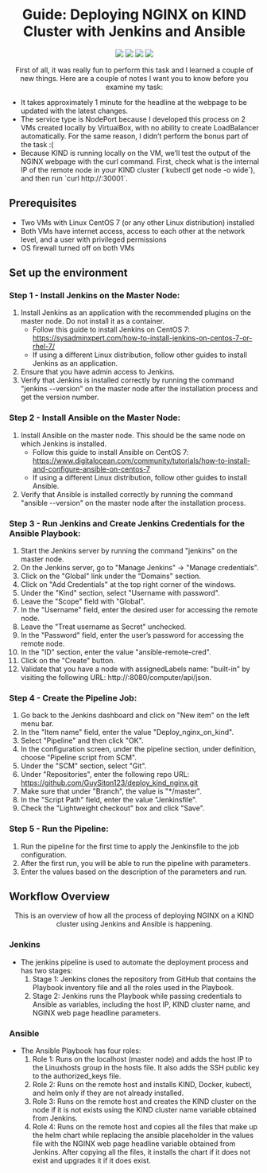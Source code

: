 <h1 align="center">Guide: Deploying NGINX on KIND Cluster with Jenkins and Ansible</h1>

<p align="center">
  <img src="https://img.shields.io/badge/NGINX-v1.22.1-green">
  <img src="https://img.shields.io/badge/Jenkins-v2.387.1-red">
  <img src="https://img.shields.io/badge/Ansible-v2.9.27-blue">
  <img src="https://img.shields.io/badge/CentOS-7-lightgrey">
</p>

<p align="center">First of all, it was really fun to perform this task and I learned a couple of new things. Here are a couple of notes I want you to know before you examine my task:</p>

<ul>
  <li>It takes approximately 1 minute for the headline at the webpage to be updated with the latest changes.</li>
  <li>The service type is NodePort because I developed this process on 2 VMs created locally by VirtualBox, with no ability to create LoadBalancer automatically. For the same reason, I didn’t perform the bonus part of the task :(</li>
  <li>Because KIND is running locally on the VM, we’ll test the output of the NGINX webpage with the curl command. First, check what is the internal IP of the remote node in your KIND cluster (`kubectl get node -o wide`), and then run `curl http://<node ip>:30001`.</li>
</ul>

## Prerequisites

- Two VMs with Linux CentOS 7 (or any other Linux distribution) installed
- Both VMs have internet access, access to each other at the network level, and a user with privileged permissions
- OS firewall turned off on both VMs

## Set up the environment
### Step 1 - Install Jenkins on the Master Node:
1. Install Jenkins as an application with the recommended plugins on the master node. Do not install it as a container.
	- Follow this guide to install Jenkins on CentOS 7: https://sysadminxpert.com/how-to-install-jenkins-on-centos-7-or-rhel-7/
	- If using a different Linux distribution, follow other guides to install Jenkins as an application.
2. Ensure that you have admin access to Jenkins.
3. Verify that Jenkins is installed correctly by running the command "jenkins --version" on the master node after the installation process and get the version number.
### Step 2 - Install Ansible on the Master Node:
1. Install Ansible on the master node. This should be the same node on which Jenkins is installed.
	- Follow this guide to install Ansible on CentOS 7: https://www.digitalocean.com/community/tutorials/how-to-install-and-configure-ansible-on-centos-7
	- If using a different Linux distribution, follow other guides to install Ansible.
3. Verify that Ansible is installed correctly by running the command "ansible --version" on the master node after the installation process.
### Step 3 - Run Jenkins and Create Jenkins Credentials for the Ansible Playbook:
1. Start the Jenkins server by running the command "jenkins" on the master node.
2. On the Jenkins server, go to "Manage Jenkins" -> "Manage credentials".
3. Click on the "Global" link under the "Domains" section.
4. Click on "Add Credentials" at the top right corner of the windows.
5. Under the "Kind" section, select "Username with password".
6. Leave the "Scope" field with "Global".
7. In the "Username" field, enter the desired user for accessing the remote node.
8. Leave the "Treat username as Secret" unchecked.
9. In the "Password" field, enter the user’s password for accessing the remote node.
10. In the "ID" section, enter the value "ansible-remote-cred".
11. Click on the "Create" button.
12. Validate that you have a node with assignedLabels name: "built-in" by visiting the following URL: http://<master node ip>:8080/computer/api/json.
### Step 4 - Create the Pipeline Job:
1. Go back to the Jenkins dashboard and click on "New item" on the left menu bar.
2. In the "Item name" field, enter the value "Deploy_nginx_on_kind".
3. Select "Pipeline" and then click "OK".
4. In the configuration screen, under the pipeline section, under definition, choose "Pipeline script from SCM".
5. Under the "SCM" section, select "Git".
6. Under "Repositories", enter the following repo URL: https://github.com/GuySiton123/deploy_kind_nginx.git
7. Make sure that under "Branch", the value is "*/master".
8. In the "Script Path" field, enter the value "Jenkinsfile".
9. Check the "Lightweight checkout" box and click "Save".
### Step 5 - Run the Pipeline:
1. Run the pipeline for the first time to apply the Jenkinsfile to the job configuration.
2. After the first run, you will be able to run the pipeline with parameters.
3. Enter the values based on the description of the parameters and run.

## Workflow Overview
<p align="center">This is an overview of how all the process of deploying NGINX on a KIND cluster using Jenkins and Ansible is happening.</p>

### Jenkins
- The jenkins pipeline is used to automate the deployment process and has two stages:
	1. Stage 1: Jenkins clones the repository from GitHub that contains the Playbook inventory file and all the roles used in the Playbook.
	2. Stage 2: Jenkins runs the Playbook while passing credentials to Ansible as variables, including the host IP, KIND cluster name, and NGINX web page headline parameters.
### Ansible
- The Ansible Playbook has four roles:
	1. Role 1: Runs on the localhost (master node) and adds the host IP to the Linuxhosts group in the hosts file. It also adds the SSH public key to the authorized_keys file.
	2. Role 2: Runs on the remote host and installs KIND, Docker, kubectl, and helm only if they are not already installed.
	3. Role 3: Runs on the remote host and creates the KIND cluster on the node if it is not exists using the KIND cluster name variable obtained from Jenkins.
	4. Role 4: Runs on the remote host and copies all the files that make up the helm chart while replacing the ansible placeholder in the values file with the NGINX web page headline variable obtained from Jenkins. After copying all the files, it installs the chart if it does not exist and upgrades it if it does exist.
